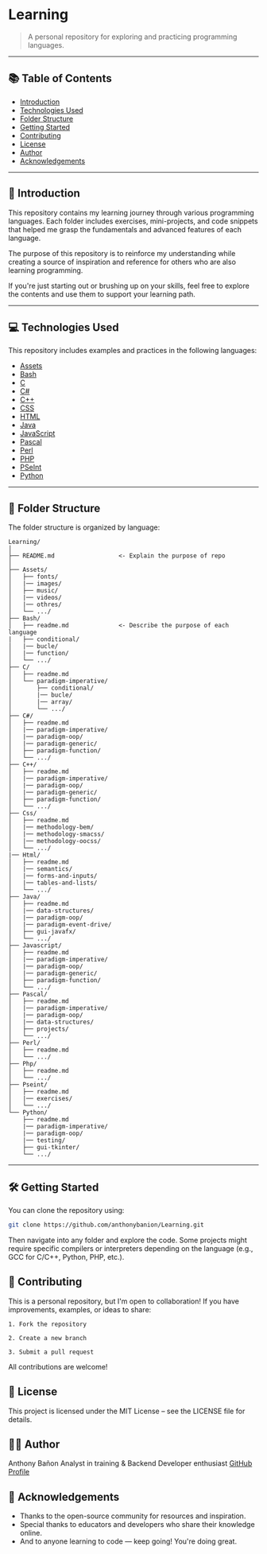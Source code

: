# Learning

> A personal repository for exploring and practicing programming languages.

---

## 📚 Table of Contents

- [Introduction](#introduction)
- [Technologies Used](#technologies-used)
- [Folder Structure](#folder-structure)
- [Getting Started](#getting-started)
- [Contributing](#contributing)
- [License](#license)
- [Author](#author)
- [Acknowledgements](#acknowledgements)

---

## 🚀 Introduction

This repository contains my learning journey through various programming languages. Each folder includes exercises, mini-projects, and code snippets that helped me grasp the fundamentals and advanced features of each language.

The purpose of this repository is to reinforce my understanding while creating a source of inspiration and reference for others who are also learning programming.

If you're just starting out or brushing up on your skills, feel free to explore the contents and use them to support your learning path.

---

## 💻 Technologies Used

This repository includes examples and practices in the following languages:

- [Assets](./Assets/readme.md)
- [Bash](./Bash/readme.md)
- [C](./C/readme.md)
- [C#](./C%23/readme.md)
- [C++](./C++/readme.md)
- [CSS](./Css/readme.md)
- [HTML](./Html/readme.md)
- [Java](./Java/readme.md)
- [JavaScript](./Javascript/readme.md)
- [Pascal](./Pascal/readme.md)
- [Perl](./Perl/readme.md)
- [PHP](./Php/readme.md)
- [PSeInt](./Pseint/readme.md)
- [Python](./Python/readme.md)

---

## 📁 Folder Structure

The folder structure is organized by language:

```
Learning/ 
│
├── README.md                  <- Explain the purpose of repo
│
├── Assets/
│   ├── fonts/
│   |── images/
│   ├── music/
│   |── videos/
│   |── othres/
│   └── .../
├── Bash/
│   ├── readme.md              <- Describe the purpose of each language
|   ├── conditional/
│   |── bucle/
│   |── function/
│   └── .../
├── C/
│   ├── readme.md               
│   └── paradigm-imperative/
│       ├── conditional/
│       |── bucle/
│       |── array/
│       └── .../
├── C#/
│   ├── readme.md
│   |── paradigm-imperative/
│   |── paradigm-oop/
│   |── paradigm-generic/
│   ├── paradigm-function/
│   └── .../
├── C++/
│   ├── readme.md
│   |── paradigm-imperative/
│   |── paradigm-oop/
│   |── paradigm-generic/
│   ├── paradigm-function/
│   └── .../
├── Css/
│   ├── readme.md
│   |── methodology-bem/
│   |── methodology-smacss/
│   |── methodology-oocss/
│   └── .../
|── Html/
│   ├── readme.md
│   |── semantics/
│   |── forms-and-inputs/
│   |── tables-and-lists/
│   └── .../
├── Java/ 
│   ├── readme.md
│   |── data-structures/
│   |── paradigm-oop/
│   |── paradigm-event-drive/
│   ├── gui-javafx/
│   └── .../
├── Javascript/
│   ├── readme.md
│   |── paradigm-imperative/
│   |── paradigm-oop/
│   |── paradigm-generic/
│   ├── paradigm-function/
│   └── .../
├── Pascal/
│   ├── readme.md
│   |── paradigm-imperative/
│   |── paradigm-oop/
│   |── data-structures/
│   ├── projects/
│   └── .../
├── Perl/
│   ├── readme.md
│   └── .../
├── Php/
│   ├── readme.md
│   └── .../
├── Pseint/
│   ├── readme.md
│   |── exercises/
│   └── .../
└── Python/
    ├── readme.md
    |── paradigm-imperative/
    |── paradigm-oop/
    |── testing/
    ├── gui-tkinter/
    └── .../

```

---

## 🛠 Getting Started

You can clone the repository using:

```bash
git clone https://github.com/anthonybanion/Learning.git

```
Then navigate into any folder and explore the code. Some projects might require specific compilers or interpreters depending on the language (e.g., GCC for C/C++, Python, PHP, etc.).

## 🤝 Contributing

This is a personal repository, but I'm open to collaboration!
If you have improvements, examples, or ideas to share:

    1. Fork the repository

    2. Create a new branch

    3. Submit a pull request

All contributions are welcome!

## 📄 License

This project is licensed under the MIT License – see the LICENSE file for details.

## 👨‍💻 Author

Anthony Bañon
Analyst in training & Backend Developer enthusiast
[GitHub Profile](https://github.com/anthonybanion)

## 🙏 Acknowledgements

- Thanks to the open-source community for resources and inspiration.
- Special thanks to educators and developers who share their knowledge online.
- And to anyone learning to code — keep going! You're doing great.